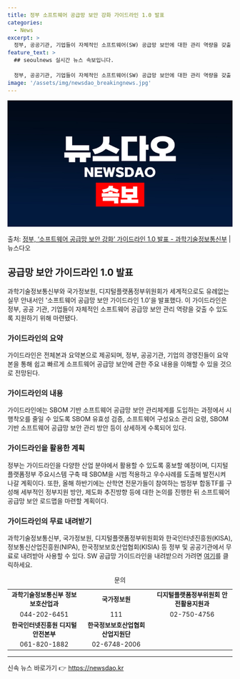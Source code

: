 ```yaml
---
title: 정부 소프트웨어 공급망 보안 강화 가이드라인 1.0 발표
categories:
  - News
excerpt: >
  정부, 공공기관, 기업들이 자체적인 소프트웨어(SW) 공급망 보안에 대한 관리 역량을 갖출 수 있도록 이를 …
feature_text: >
  ## seoulnews 실시간 뉴스 속보입니다.

  정부, 공공기관, 기업들이 자체적인 소프트웨어(SW) 공급망 보안에 대한 관리 역량을 갖출 수 있도록 이를 …
image: '/assets/img/newsdao_breakingnews.jpg'
---
```


![뉴스다오 속보](/assets/img/newsdao_breakingnews.jpg)

<p>출처: <a href="https://newsdao.kr/3790" rel="dofollow">정부, ‘소프트웨어 공급망 보안 강화’ 가이드라인 1.0 발표 - 과학기술정보통신부</a> | 뉴스다오</p>

<h2 data-ke-size="size26">공급망 보안 가이드라인 1.0 발표</h2>
<p data-ke-size="size16">과학기술정보통신부와 국가정보원, 디지털플랫폼정부위원회가 세계적으로도 유례없는 실무 안내서인 '소프트웨어 공급망 보안 가이드라인 1.0'을 발표했다. 이 가이드라인은 정부, 공공 기관, 기업들이 자체적인 소프트웨어 공급망 보안 관리 역량을 갖출 수 있도록 지원하기 위해 마련됐다.</p>

<h3 data-ke-size="size24">가이드라인의 요약</h3>
<p data-ke-size="size16">가이드라인은 전체본과 요약본으로 제공되며, 정부, 공공기관, 기업의 경영진들이 요약본을 통해 쉽고 빠르게 소프트웨어 공급망 보안에 관한 주요 내용을 이해할 수 있을 것으로 전망된다.</p>

<h3 data-ke-size="size24">가이드라인의 내용</h3>
<p data-ke-size="size16">가이드라인에는 SBOM 기반 소프트웨어 공급망 보안 관리체계를 도입하는 과정에서 시행착오를 줄일 수 있도록 SBOM 유효성 검증, 소프트웨어 구성요소 관리 요령, SBOM 기반 소프트웨어 공급망 보안 관리 방안 등이 상세하게 수록되어 있다.</p>

<h3 data-ke-size="size24">가이드라인을 활용한 계획</h3>
<p data-ke-size="size16">정부는 가이드라인을 다양한 산업 분야에서 활용할 수 있도록 홍보할 예정이며, 디지털플랫폼정부 주요시스템 구축 때 SBOM을 시범 적용하고 우수사례를 도출해 발전시켜 나갈 계획이다. 또한, 올해 하반기에는 산학연 전문가들이 참여하는 범정부 합동TF를 구성해 세부적인 정부지원 방안, 제도화 추진방향 등에 대한 논의를 진행한 뒤 소프트웨어 공급망 보안 로드맵을 마련할 계획이다.</p>

<h3 data-ke-size="size24">가이드라인의 무료 내려받기</h3>
<p data-ke-size="size16">과학기술정보통신부, 국가정보원, 디지털플랫폼정부위원회와 한국인터넷진흥원(KISA), 정보통신산업진흥원(NIPA), 한국정보보호산업협회(KISIA) 등 정부 및 공공기관에서 무료로 내려받아 사용할 수 있다. SW 공급망 가이드라인을 내려받으러 가려면 <a href="https://newsdao.kr/3790">여기</a>를 클릭하세요.</p>

<table>
    <caption>문의</caption>
    <tbody>
        <tr>
            <td style="text-align: center; height: 17px;"><b>과학기술정보통신부 정보보호산업과</b></td>
            <td style="text-align: center; height: 17px;"><b>국가정보원</b></td>
            <td style="text-align: center; height: 17px;"><b>디지털플랫폼정부위원회 안전활용지원과</b></td>
        </tr>
        <tr>
            <td style="text-align: center; height: 17px;">044-202-6451</td>
            <td style="text-align: center; height: 17px;">111</td>
            <td style="text-align: center; height: 17px;">02-750-4756</td>
        </tr>
        <tr>
            <td style="text-align: center; height: 17px;"><b>한국인터넷진흥원 디지털안전본부</b></td>
            <td style="text-align: center; height: 17px;"><b>한국정보보호산업협회 산업지원단</b></td>
        </tr>
        <tr>
            <td style="text-align: center; height: 17px;">061-820-1882</td>
            <td style="text-align: center; height: 17px;">02-6748-2006</td>
        </tr>
    </tbody>
</table>
<hr> 

신속 뉴스 바로가기 👉 <a href="https://newsdao.kr" rel="dofollow">https://newsdao.kr</a>


